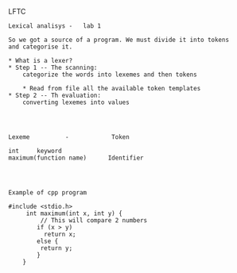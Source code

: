LFTC 

    Lexical analisys -   lab 1
    
    So we got a source of a program. We must divide it into tokens
    and categorise it.
    
    * What is a lexer?
    * Step 1 -- The scanning:
        categorize the words into lexemes and then tokens
        
        * Read from file all the available token templates
    * Step 2 -- Th evaluation:
        converting lexemes into values    
        
        
        
        
    Lexeme          -            Token
    
    int     keyword
    maximum(function name)      Identifier
    
    
    
    
    Example of cpp program
    
    #include <stdio.h>
         int maximum(int x, int y) {
             // This will compare 2 numbers
            if (x > y)
              return x;
            else {
             return y;
            }
        }   